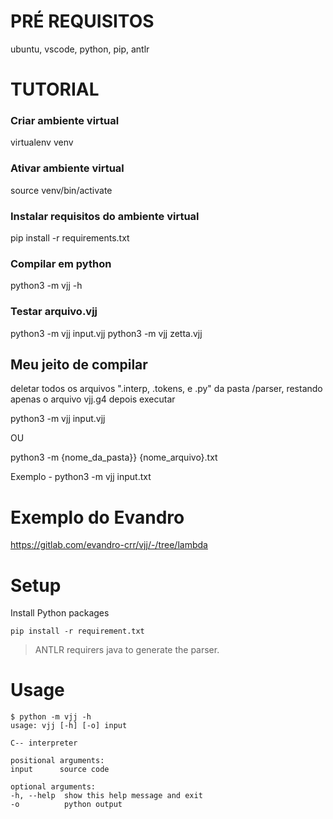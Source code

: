 ﻿# PRÉ REQUISITOS
ubuntu, vscode, python, pip, antlr

# TUTORIAL

### Criar ambiente virtual
virtualenv venv

### Ativar ambiente virtual
source venv/bin/activate

### Instalar requisitos do ambiente virtual
pip install -r requirements.txt

### Compilar em python
python3 -m vjj -h

### Testar arquivo.vjj
python3 -m vjj input.vjj
python3 -m vjj zetta.vjj

## Meu jeito de compilar
deletar todos os arquivos ".interp, .tokens, e .py" da pasta /parser, restando apenas o arquivo vjj.g4
depois executar

python3 -m vjj input.vjj

OU

python3 -m {nome_da_pasta}} {nome_arquivo}.txt

Exemplo - python3 -m vjj input.txt

# Exemplo do Evandro

https://gitlab.com/evandro-crr/vjj/-/tree/lambda

# Setup 

Install Python packages
```shell
pip install -r requirement.txt
```

> ANTLR requirers java to generate the parser.

# Usage

```shell
$ python -m vjj -h
usage: vjj [-h] [-o] input

C-- interpreter

positional arguments:
input      source code

optional arguments:
-h, --help  show this help message and exit
-o          python output
```
